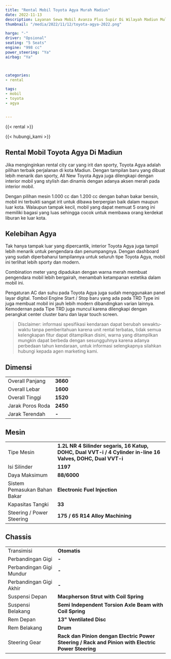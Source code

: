 ```yaml
---
title: "Rental Mobil Toyota Agya Murah Madiun"
date: 2022-11-13
description: Layanan Sewa Mobil Avanza Plus Supir Di Wilayah Madiun Mulai Drtrans.id
thumbnail: "/media/2022/11/12/toyota-agya-2022.png"

harga: "-"
driver: "Opsional"
seating: "5 Seats"
engine: "998 cc"
power_steering: "Ya"
airbag: "Ya"



categories:
- rental

tags:
- mobil
- toyota
- agya


---
```


{{< rental >}}


{{< hubungi_kami >}}



## Rental Mobil Toyota Agya Di Madiun

Jika menginginkan rental city car yang irit dan sporty, Toyota Agya adalah pilihan terbaik perjalanan di kota Madiun. Dengan tampilan baru yang dibuat lebih menarik dan sporty, All New Toyota Agya juga dilengkapi dengan interior mobil yang stylish dan dinamis dengan adanya aksen merah pada interior mobil.

Dengan pilihan mesin 1.000 cc dan 1.200 cc dengan bahan bakar bensin, mobil ini terbukti sangat irit untuk dibawa berpergian baik dalam maupun luar kota. Walaupun tampak kecil, mobil yang dapat memuat 5 orang ini memiliki bagasi yang luas sehingga cocok untuk membawa orang kerdekat liburan ke luar kota.


## Kelebihan Agya

Tak hanya tampak luar yang dipercantik, interior Toyota Agya juga tampil lebih menarik untuk pengendara dan penumpangnya. Dengan dashboard yang sudah diperbaharui tampilannya untuk seluruh tipe Toyota Agya, mobil ini terlihat lebih sporty dan modern.

Combination meter yang dipadukan dengan warna merah membuat pengendara mobil lebih bergairah, menambah ketampanan estetika dalam mobil ini.

Pengaturan AC dan suhu pada Toyota Agya juga sudah menggunakan panel layar digital. Tombol Engine Start / Stop baru yang ada pada TRD Type ini juga membuat mobil ini jauh lebih modern dibandingkan varian lainnya. Kemodernan pada Tipe TRD juga muncul karena dilengkapi dengan perangkat center cluster baru dan layar touch screen.




> Disclaimer: informasi spesifikasi kendaraan dapat berubah sewaktu-waktu tanpa pemberitahuan karena unit rental terbatas, tidak semua kelengkapan fitur dapat ditampilkan disini, warna yang ditampilkan mungkin dapat berbeda dengan sesungguhnya karena adanya perbedaan tahun kendaraan, untuk informasi selengkapnya silahkan hubungi kepada agen marketing kami.



## Dimensi

<table cellpadding="0" cellspacing="0">
  <tbody>
    <tr>
      <td> Overall Panjang </td>
      <td class="ta-center">
        <strong> 3660 </strong>
      </td>
    </tr>
    <tr>
      <td> Overall Lebar </td>
      <td class="ta-center">
        <strong> 1600 </strong>
      </td>
    </tr>
    <tr>
      <td> Overall Tinggi </td>
      <td class="ta-center">
        <strong> 1520 </strong>
      </td>
    </tr>
    <tr>
      <td> Jarak Poros Roda </td>
      <td class="ta-center">
        <strong> 2450 </strong>
      </td>
    </tr>
    <tr>
      <td> Jarak Terendah </td>
      <td class="ta-center">
        <strong> - </strong>
      </td>
    </tr>
  </tbody>
</table>


## Mesin

<table cellpadding="0" cellspacing="0">
  <tbody>
    <tr>
      <td> Tipe Mesin </td>
      <td class="ta-center">
        <strong> 1.2L NR 4 Silinder segaris, 16 Katup, DOHC, Dual VVT-i / 4 Cylinder in-line 16 Valves, DOHC, Dual VVT-i </strong>
      </td>
    </tr>
    <tr>
      <td> Isi Silinder </td>
      <td class="ta-center">
        <strong> 1197 </strong>
      </td>
    </tr>
    <tr>
      <td> Daya Maksimum </td>
      <td class="ta-center">
        <strong> 88/6000 </strong>
      </td>
    </tr>
    <tr>
      <td> Sistem Pemasukan Bahan Bakar </td>
      <td class="ta-center">
        <strong> Electronic Fuel Injection </strong>
      </td>
    </tr>
    <tr>
      <td> Kapasitas Tangki </td>
      <td class="ta-center">
        <strong> 33 </strong>
      </td>
    </tr>
    <tr>
      <td>Steering / Power Steering</td>
      <td class="ta-center">
        <strong> 175 / 65 R14 Alloy Machining </strong>
      </td>
    </tr>
  </tbody>
</table>



## Chassis


<table cellpadding="0" cellspacing="0">
  <tbody>
    <tr>
      <td> Transimisi </td>
      <td class="ta-center">
        <strong> Otomatis </strong>
      </td>
    </tr>
    <tr>
      <td> Perbandingan Gigi </td>
      <td class="ta-center">
        <strong> - </strong>
      </td>
    </tr>
    <tr>
      <td> Perbandingan Gigi Mundur </td>
      <td class="ta-center">
        <strong> - </strong>
      </td>
    </tr>
    <tr>
      <td> Perbandingan Gigi Akhir </td>
      <td class="ta-center">
        <strong> - </strong>
      </td>
    </tr>
    <tr>
      <td> Suspensi Depan </td>
      <td class="ta-center">
        <strong> Macpherson Strut with Coil Spring </strong>
      </td>
    </tr>
    <tr>
      <td>Suspensi Belakang</td>
      <td class="ta-center">
        <strong> Semi Independent Torsion Axle Beam with Coil Spring </strong>
      </td>
    </tr>
    <tr>
      <td>Rem Depan</td>
      <td class="ta-center">
        <strong> 13" Ventilated Disc </strong>
      </td>
    </tr>
    <tr>
      <td>Rem Belakang</td>
      <td class="ta-center">
        <strong> Drum </strong>
      </td>
    </tr>
    <tr>
      <td>Steering Gear</td>
      <td class="ta-center">
        <strong> Rack dan Pinion dengan Electric Power Steering / Rack and Pinion with Electric Power Steering </strong>
      </td>
    </tr>
  </tbody>
</table>